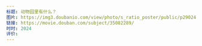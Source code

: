 ```yaml
---
标题: 动物园里有什么？
图片: https://img3.doubanio.com/view/photo/s_ratio_poster/public/p2902444357.webp
链接: https://movie.douban.com/subject/35082289/
时时: 2024
评价:
---
```


